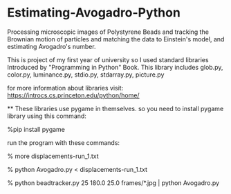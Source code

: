 # Estimating-Avogadro-Python
Processing microscopic images of Polystyrene Beads and tracking the Brownian motion of particles and matching the data to Einstein's model, and estimating Avogadro's number.

This is project of my first year of university so I used standard libraries Introduced by "Programming in Python" Book.
This library includes glob.py, color.py, luminance.py, stdio.py, stdarray.py, picture.py

for more information about libraries visit: https://introcs.cs.princeton.edu/python/home/

** These libraries use pygame in themselves. so you need to install pygame library using this command:

%pip install pygame


run the program with these commands:

% more displacements-run_1.txt

% python Avogadro.py < displacements-run_1.txt 

% python beadtracker.py 25 180.0 25.0 frames/*.jpg | python Avogadro.py

